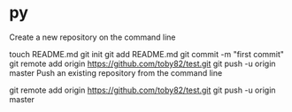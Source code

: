 py
==

Create a new repository on the command line

touch README.md
git init
git add README.md
git commit -m "first commit"
git remote add origin https://github.com/toby82/test.git
git push -u origin master
Push an existing repository from the command line

git remote add origin https://github.com/toby82/test.git
git push -u origin master
